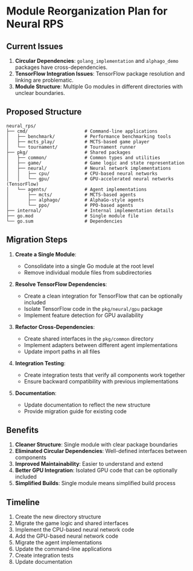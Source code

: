 # Module Reorganization Plan for Neural RPS

## Current Issues

1. **Circular Dependencies**: `golang_implementation` and `alphago_demo` packages have cross-dependencies.
2. **TensorFlow Integration Issues**: TensorFlow package resolution and linking are problematic.
3. **Module Structure**: Multiple Go modules in different directories with unclear boundaries.

## Proposed Structure

```
neural_rps/
├── cmd/                     # Command-line applications
│   ├── benchmark/           # Performance benchmarking tools
│   ├── mcts_play/           # MCTS-based game player
│   └── tournament/          # Tournament runner
├── pkg/                     # Shared packages
│   ├── common/              # Common types and utilities
│   ├── game/                # Game logic and state representation
│   ├── neural/              # Neural network implementations
│   │   ├── cpu/             # CPU-based neural networks
│   │   └── gpu/             # GPU-accelerated neural networks (TensorFlow)
│   └── agents/              # Agent implementations
│       ├── mcts/            # MCTS-based agents
│       ├── alphago/         # AlphaGo-style agents
│       └── ppo/             # PPO-based agents
├── internal/                # Internal implementation details
├── go.mod                   # Single module file
└── go.sum                   # Dependencies
```

## Migration Steps

1. **Create a Single Module**:
   - Consolidate into a single Go module at the root level
   - Remove individual module files from subdirectories

2. **Resolve TensorFlow Dependencies**:
   - Create a clean integration for TensorFlow that can be optionally included
   - Isolate TensorFlow code in the `pkg/neural/gpu` package
   - Implement feature detection for GPU availability

3. **Refactor Cross-Dependencies**:
   - Create shared interfaces in the `pkg/common` directory
   - Implement adapters between different agent implementations
   - Update import paths in all files

4. **Integration Testing**:
   - Create integration tests that verify all components work together
   - Ensure backward compatibility with previous implementations

5. **Documentation**:
   - Update documentation to reflect the new structure
   - Provide migration guide for existing code

## Benefits

1. **Cleaner Structure**: Single module with clear package boundaries
2. **Eliminated Circular Dependencies**: Well-defined interfaces between components
3. **Improved Maintainability**: Easier to understand and extend
4. **Better GPU Integration**: Isolated GPU code that can be optionally included
5. **Simplified Builds**: Single module means simplified build process

## Timeline

1. Create the new directory structure
2. Migrate the game logic and shared interfaces
3. Implement the CPU-based neural network code
4. Add the GPU-based neural network code
5. Migrate the agent implementations
6. Update the command-line applications
7. Create integration tests
8. Update documentation 
